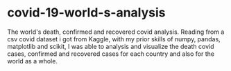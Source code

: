 # covid-19-world-s-analysis
The world's death, confirmed and recovered covid analysis.
Reading from a csv covid dataset i got from Kaggle, with my prior skills of numpy, pandas, matplotlib and scikit, I was able to analysis and visualize the death covid cases, confirmed and recovered cases for each country and also for the world as a whole.
